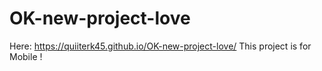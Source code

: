 # OK-new-project-love
Here: https://quiiterk45.github.io/OK-new-project-love/
This project is for Mobile !
